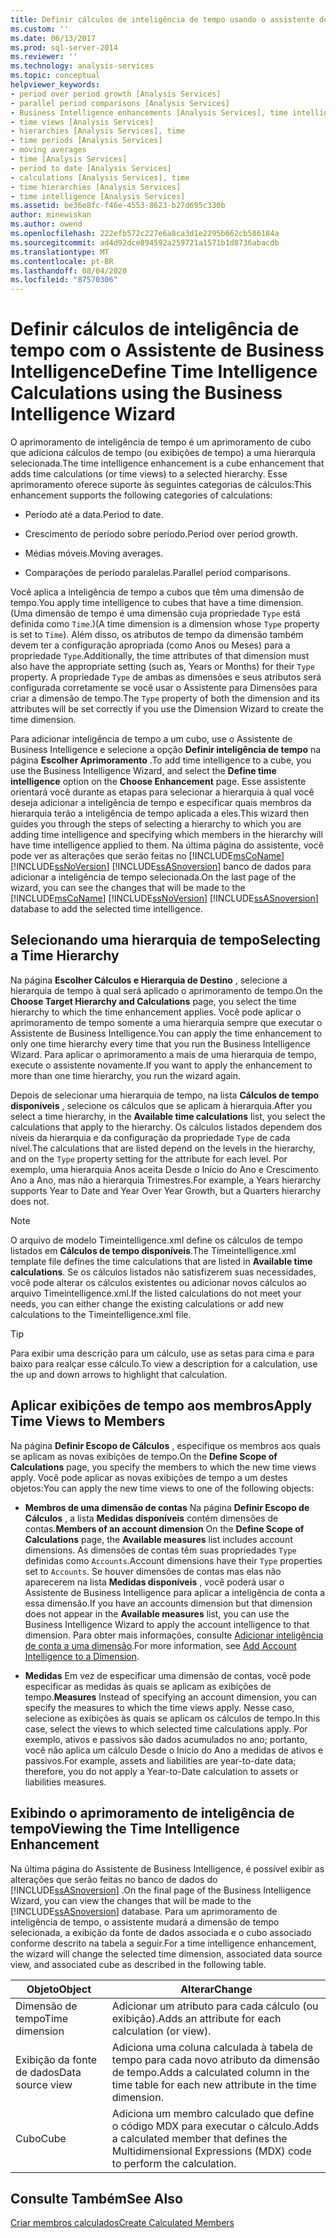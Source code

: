 ```yaml
---
title: Definir cálculos de inteligência de tempo usando o assistente de Business Intelligence | Microsoft Docs
ms.custom: ''
ms.date: 06/13/2017
ms.prod: sql-server-2014
ms.reviewer: ''
ms.technology: analysis-services
ms.topic: conceptual
helpviewer_keywords:
- period over period growth [Analysis Services]
- parallel period comparisons [Analysis Services]
- Business Intelligence enhancements [Analysis Services], time intelligence
- time views [Analysis Services]
- hierarchies [Analysis Services], time
- time periods [Analysis Services]
- moving averages
- time [Analysis Services]
- period to date [Analysis Services]
- calculations [Analysis Services], time
- time hierarchies [Analysis Services]
- time intelligence [Analysis Services]
ms.assetid: be36e8fc-f46e-4553-8623-b27d695c330b
author: minewiskan
ms.author: owend
ms.openlocfilehash: 222efb572c227e6a8ca3d1e2295b662cb586184a
ms.sourcegitcommit: ad4d92dce894592a259721a1571b1d8736abacdb
ms.translationtype: MT
ms.contentlocale: pt-BR
ms.lasthandoff: 08/04/2020
ms.locfileid: "87570306"
---
```

# <a name="define-time-intelligence-calculations-using-the-business-intelligence-wizard"></a><span data-ttu-id="786f7-102">Definir cálculos de inteligência de tempo com o Assistente de Business Intelligence</span><span class="sxs-lookup"><span data-stu-id="786f7-102">Define Time Intelligence Calculations using the Business Intelligence Wizard</span></span>
  <span data-ttu-id="786f7-103">O aprimoramento de inteligência de tempo é um aprimoramento de cubo que adiciona cálculos de tempo (ou exibições de tempo) a uma hierarquia selecionada.</span><span class="sxs-lookup"><span data-stu-id="786f7-103">The time intelligence enhancement is a cube enhancement that adds time calculations (or time views) to a selected hierarchy.</span></span> <span data-ttu-id="786f7-104">Esse aprimoramento oferece suporte às seguintes categorias de cálculos:</span><span class="sxs-lookup"><span data-stu-id="786f7-104">This enhancement supports the following categories of calculations:</span></span>  
  
-   <span data-ttu-id="786f7-105">Período até a data.</span><span class="sxs-lookup"><span data-stu-id="786f7-105">Period to date.</span></span>  
  
-   <span data-ttu-id="786f7-106">Crescimento de período sobre período.</span><span class="sxs-lookup"><span data-stu-id="786f7-106">Period over period growth.</span></span>  
  
-   <span data-ttu-id="786f7-107">Médias móveis.</span><span class="sxs-lookup"><span data-stu-id="786f7-107">Moving averages.</span></span>  
  
-   <span data-ttu-id="786f7-108">Comparações de período paralelas.</span><span class="sxs-lookup"><span data-stu-id="786f7-108">Parallel period comparisons.</span></span>  
  
 <span data-ttu-id="786f7-109">Você aplica a inteligência de tempo a cubos que têm uma dimensão de tempo.</span><span class="sxs-lookup"><span data-stu-id="786f7-109">You apply time intelligence to cubes that have a time dimension.</span></span> <span data-ttu-id="786f7-110">(Uma dimensão de tempo é uma dimensão cuja propriedade `Type` está definida como `Time`.)</span><span class="sxs-lookup"><span data-stu-id="786f7-110">(A time dimension is a dimension whose `Type` property is set to `Time`).</span></span> <span data-ttu-id="786f7-111">Além disso, os atributos de tempo da dimensão também devem ter a configuração apropriada (como Anos ou Meses) para a propriedade `Type`.</span><span class="sxs-lookup"><span data-stu-id="786f7-111">Additionally, the time attributes of that dimension must also have the appropriate setting (such as, Years or Months) for their `Type` property.</span></span> <span data-ttu-id="786f7-112">A propriedade `Type` de ambas as dimensões e seus atributos será configurada corretamente se você usar o Assistente para Dimensões para criar a dimensão de tempo.</span><span class="sxs-lookup"><span data-stu-id="786f7-112">The `Type` property of both the dimension and its attributes will be set correctly if you use the Dimension Wizard to create the time dimension.</span></span>  
  
 <span data-ttu-id="786f7-113">Para adicionar inteligência de tempo a um cubo, use o Assistente de Business Intelligence e selecione a opção **Definir inteligência de tempo** na página **Escolher Aprimoramento** .</span><span class="sxs-lookup"><span data-stu-id="786f7-113">To add time intelligence to a cube, you use the Business Intelligence Wizard, and select the **Define time intelligence** option on the **Choose Enhancement** page.</span></span> <span data-ttu-id="786f7-114">Esse assistente orientará você durante as etapas para selecionar a hierarquia à qual você deseja adicionar a inteligência de tempo e especificar quais membros da hierarquia terão a inteligência de tempo aplicada a eles.</span><span class="sxs-lookup"><span data-stu-id="786f7-114">This wizard then guides you through the steps of selecting a hierarchy to which you are adding time intelligence and specifying which members in the hierarchy will have time intelligence applied to them.</span></span> <span data-ttu-id="786f7-115">Na última página do assistente, você pode ver as alterações que serão feitas no [!INCLUDE[msCoName](../../includes/msconame-md.md)] [!INCLUDE[ssNoVersion](../../includes/ssnoversion-md.md)] [!INCLUDE[ssASnoversion](../../includes/ssasnoversion-md.md)] banco de dados para adicionar a inteligência de tempo selecionada.</span><span class="sxs-lookup"><span data-stu-id="786f7-115">On the last page of the wizard, you can see the changes that will be made to the [!INCLUDE[msCoName](../../includes/msconame-md.md)] [!INCLUDE[ssNoVersion](../../includes/ssnoversion-md.md)] [!INCLUDE[ssASnoversion](../../includes/ssasnoversion-md.md)] database to add the selected time intelligence.</span></span>  
  
## <a name="selecting-a-time-hierarchy"></a><span data-ttu-id="786f7-116">Selecionando uma hierarquia de tempo</span><span class="sxs-lookup"><span data-stu-id="786f7-116">Selecting a Time Hierarchy</span></span>  
 <span data-ttu-id="786f7-117">Na página **Escolher Cálculos e Hierarquia de Destino** , selecione a hierarquia de tempo à qual será aplicado o aprimoramento de tempo.</span><span class="sxs-lookup"><span data-stu-id="786f7-117">On the **Choose Target Hierarchy and Calculations** page, you select the time hierarchy to which the time enhancement applies.</span></span> <span data-ttu-id="786f7-118">Você pode aplicar o aprimoramento de tempo somente a uma hierarquia sempre que executar o Assistente de Business Intelligence.</span><span class="sxs-lookup"><span data-stu-id="786f7-118">You can apply the time enhancement to only one time hierarchy every time that you run the Business Intelligence Wizard.</span></span> <span data-ttu-id="786f7-119">Para aplicar o aprimoramento a mais de uma hierarquia de tempo, execute o assistente novamente.</span><span class="sxs-lookup"><span data-stu-id="786f7-119">If you want to apply the enhancement to more than one time hierarchy, you run the wizard again.</span></span>  
  
 <span data-ttu-id="786f7-120">Depois de selecionar uma hierarquia de tempo, na lista **Cálculos de tempo disponíveis** , selecione os cálculos que se aplicam à hierarquia.</span><span class="sxs-lookup"><span data-stu-id="786f7-120">After you select a time hierarchy, in the **Available time calculations** list, you select the calculations that apply to the hierarchy.</span></span> <span data-ttu-id="786f7-121">Os cálculos listados dependem dos níveis da hierarquia e da configuração da propriedade `Type` de cada nível.</span><span class="sxs-lookup"><span data-stu-id="786f7-121">The calculations that are listed depend on the levels in the hierarchy, and on the `Type` property setting for the attribute for each level.</span></span> <span data-ttu-id="786f7-122">Por exemplo, uma hierarquia Anos aceita Desde o Início do Ano e Crescimento Ano a Ano, mas não a hierarquia Trimestres.</span><span class="sxs-lookup"><span data-stu-id="786f7-122">For example, a Years hierarchy supports Year to Date and Year Over Year Growth, but a Quarters hierarchy does not.</span></span>  
  
> [!NOTE]  
>  <span data-ttu-id="786f7-123">O arquivo de modelo Timeintelligence.xml define os cálculos de tempo listados em **Cálculos de tempo disponíveis**.</span><span class="sxs-lookup"><span data-stu-id="786f7-123">The Timeintelligence.xml template file defines the time calculations that are listed in **Available time calculations**.</span></span> <span data-ttu-id="786f7-124">Se os cálculos listados não satisfizerem suas necessidades, você pode alterar os cálculos existentes ou adicionar novos cálculos ao arquivo Timeintelligence.xml.</span><span class="sxs-lookup"><span data-stu-id="786f7-124">If the listed calculations do not meet your needs, you can either change the existing calculations or add new calculations to the Timeintelligence.xml file.</span></span>  
  
> [!TIP]  
>  <span data-ttu-id="786f7-125">Para exibir uma descrição para um cálculo, use as setas para cima e para baixo para realçar esse cálculo.</span><span class="sxs-lookup"><span data-stu-id="786f7-125">To view a description for a calculation, use the up and down arrows to highlight that calculation.</span></span>  
  
## <a name="apply-time-views-to-members"></a><span data-ttu-id="786f7-126">Aplicar exibições de tempo aos membros</span><span class="sxs-lookup"><span data-stu-id="786f7-126">Apply Time Views to Members</span></span>  
 <span data-ttu-id="786f7-127">Na página **Definir Escopo de Cálculos** , especifique os membros aos quais se aplicam as novas exibições de tempo.</span><span class="sxs-lookup"><span data-stu-id="786f7-127">On the **Define Scope of Calculations** page, you specify the members to which the new time views apply.</span></span> <span data-ttu-id="786f7-128">Você pode aplicar as novas exibições de tempo a um destes objetos:</span><span class="sxs-lookup"><span data-stu-id="786f7-128">You can apply the new time views to one of the following objects:</span></span>  
  
-   <span data-ttu-id="786f7-129">**Membros de uma dimensão de contas** Na página **Definir Escopo de Cálculos** , a lista **Medidas disponíveis** contém dimensões de contas.</span><span class="sxs-lookup"><span data-stu-id="786f7-129">**Members of an account dimension** On the **Define Scope of Calculations** page, the **Available measures** list includes account dimensions.</span></span> <span data-ttu-id="786f7-130">As dimensões de contas têm suas propriedades `Type` definidas como `Accounts`.</span><span class="sxs-lookup"><span data-stu-id="786f7-130">Account dimensions have their `Type` properties set to `Accounts`.</span></span> <span data-ttu-id="786f7-131">Se houver dimensões de contas mas elas não aparecerem na lista **Medidas disponíveis** , você poderá usar o Assistente de Business Intelligence para aplicar a inteligência de conta a essa dimensão.</span><span class="sxs-lookup"><span data-stu-id="786f7-131">If you have an accounts dimension but that dimension does not appear in the **Available measures** list, you can use the Business Intelligence Wizard to apply the account intelligence to that dimension.</span></span> <span data-ttu-id="786f7-132">Para obter mais informações, consulte [Adicionar inteligência de conta a uma dimensão](bi-wizard-add-account-intelligence-to-a-dimension.md).</span><span class="sxs-lookup"><span data-stu-id="786f7-132">For more information, see [Add Account Intelligence to a Dimension](bi-wizard-add-account-intelligence-to-a-dimension.md).</span></span>  
  
-   <span data-ttu-id="786f7-133">**Medidas** Em vez de especificar uma dimensão de contas, você pode especificar as medidas às quais se aplicam as exibições de tempo.</span><span class="sxs-lookup"><span data-stu-id="786f7-133">**Measures** Instead of specifying an account dimension, you can specify the measures to which the time views apply.</span></span> <span data-ttu-id="786f7-134">Nesse caso, selecione as exibições às quais se aplicam os cálculos de tempo.</span><span class="sxs-lookup"><span data-stu-id="786f7-134">In this case, select the views to which selected time calculations apply.</span></span> <span data-ttu-id="786f7-135">Por exemplo, ativos e passivos são dados acumulados no ano; portanto, você não aplica um cálculo Desde o Início do Ano a medidas de ativos e passivos.</span><span class="sxs-lookup"><span data-stu-id="786f7-135">For example, assets and liabilities are year-to-date data; therefore, you do not apply a Year-to-Date calculation to assets or liabilities measures.</span></span>  
  
## <a name="viewing-the-time-intelligence-enhancement"></a><span data-ttu-id="786f7-136">Exibindo o aprimoramento de inteligência de tempo</span><span class="sxs-lookup"><span data-stu-id="786f7-136">Viewing the Time Intelligence Enhancement</span></span>  
 <span data-ttu-id="786f7-137">Na última página do Assistente de Business Intelligence, é possível exibir as alterações que serão feitas no banco de dados do [!INCLUDE[ssASnoversion](../../includes/ssasnoversion-md.md)] .</span><span class="sxs-lookup"><span data-stu-id="786f7-137">On the final page of the Business Intelligence Wizard, you can view the changes that will be made to the [!INCLUDE[ssASnoversion](../../includes/ssasnoversion-md.md)] database.</span></span> <span data-ttu-id="786f7-138">Para um aprimoramento de inteligência de tempo, o assistente mudará a dimensão de tempo selecionada, a exibição da fonte de dados associada e o cubo associado conforme descrito na tabela a seguir.</span><span class="sxs-lookup"><span data-stu-id="786f7-138">For a time intelligence enhancement, the wizard will change the selected time dimension, associated data source view, and associated cube as described in the following table.</span></span>  
  
|<span data-ttu-id="786f7-139">Objeto</span><span class="sxs-lookup"><span data-stu-id="786f7-139">Object</span></span>|<span data-ttu-id="786f7-140">Alterar</span><span class="sxs-lookup"><span data-stu-id="786f7-140">Change</span></span>|  
|------------|------------|  
|<span data-ttu-id="786f7-141">Dimensão de tempo</span><span class="sxs-lookup"><span data-stu-id="786f7-141">Time dimension</span></span>|<span data-ttu-id="786f7-142">Adicionar um atributo para cada cálculo (ou exibição).</span><span class="sxs-lookup"><span data-stu-id="786f7-142">Adds an attribute for each calculation (or view).</span></span>|  
|<span data-ttu-id="786f7-143">Exibição da fonte de dados</span><span class="sxs-lookup"><span data-stu-id="786f7-143">Data source view</span></span>|<span data-ttu-id="786f7-144">Adiciona uma coluna calculada à tabela de tempo para cada novo atributo da dimensão de tempo.</span><span class="sxs-lookup"><span data-stu-id="786f7-144">Adds a calculated column in the time table for each new attribute in the time dimension.</span></span>|  
|<span data-ttu-id="786f7-145">Cubo</span><span class="sxs-lookup"><span data-stu-id="786f7-145">Cube</span></span>|<span data-ttu-id="786f7-146">Adiciona um membro calculado que define o código MDX para executar o cálculo.</span><span class="sxs-lookup"><span data-stu-id="786f7-146">Adds a calculated member that defines the Multidimensional Expressions (MDX) code to perform the calculation.</span></span>|  
  
## <a name="see-also"></a><span data-ttu-id="786f7-147">Consulte Também</span><span class="sxs-lookup"><span data-stu-id="786f7-147">See Also</span></span>  
 [<span data-ttu-id="786f7-148">Criar membros calculados</span><span class="sxs-lookup"><span data-stu-id="786f7-148">Create Calculated Members</span></span>](create-calculated-members.md)  
  
  
